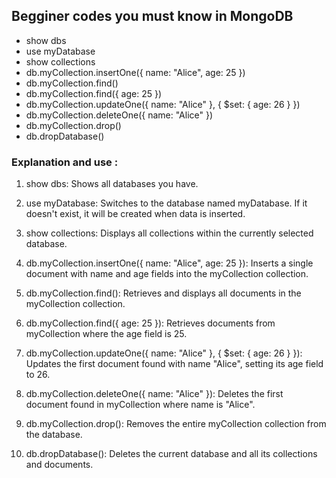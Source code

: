 ## Begginer codes you must know in MongoDB

- show dbs
- use myDatabase
- show collections
- db.myCollection.insertOne({ name: "Alice", age: 25 })
- db.myCollection.find()
- db.myCollection.find({ age: 25 })
- db.myCollection.updateOne({ name: "Alice" }, { $set: { age: 26 } })
- db.myCollection.deleteOne({ name: "Alice" })
- db.myCollection.drop()
- db.dropDatabase()









### Explanation and use :


1. show dbs: Shows all databases you have.

2. use myDatabase: Switches to the database named myDatabase. If it doesn't exist, it will be created when data is inserted.

3. show collections: Displays all collections within the currently selected database.

4. db.myCollection.insertOne({ name: "Alice", age: 25 }): Inserts a single document with name and age fields into the myCollection collection.

5. db.myCollection.find(): Retrieves and displays all documents in the myCollection collection.




6. db.myCollection.find({ age: 25 }): Retrieves documents from myCollection where the age field is 25.

7. db.myCollection.updateOne({ name: "Alice" }, { $set: { age: 26 } }): Updates the first document found with name "Alice", setting its age field to 26.

8. db.myCollection.deleteOne({ name: "Alice" }): Deletes the first document found in myCollection where name is "Alice".

9. db.myCollection.drop(): Removes the entire myCollection collection from the database.

10. db.dropDatabase(): Deletes the current database and all its collections and documents.